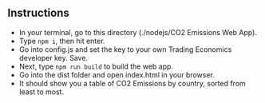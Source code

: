 ## Instructions
- In your terminal, go to this directory (./nodejs/CO2 Emissions Web App).
- Type `npm i`, then hit enter.
- Go into config.js and set the key to your own Trading Economics developer key. Save.
- Next, type `npm run build` to build the web app.
- Go into the dist folder and open index.html in your browser.
- It should show you a table of CO2 Emissions by country, sorted from least to most.